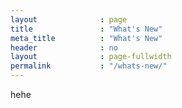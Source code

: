 ```yaml
---
layout              : page
title               : "What's New"
meta_title          : "What's New"
header              : no
layout              : page-fullwidth
permalink           : "/whats-new/"
---
```

hehe
